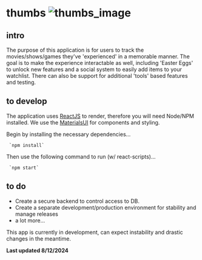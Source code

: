 # thumbs ![thumbs_image](./public/thumbs.png)

## intro
The purpose of this application is for users to track the movies/shows/games they've 'experienced' in a memorable manner. The goal is to make the experience interactable as well, including 'Easter Eggs' to unlock new features and a social system to easily add items to your watchlist. There can also be support for additional 'tools' based features and testing.

## to develop
The application uses [ReactJS](https://react.dev/) to render, therefore you will need Node/NPM installed. We use the [MaterialsUI](https://mui.com/material-ui/) for components and styling.

Begin by installing the necessary dependencies...

     `npm install`

Then use the following command to run (w/ react-scripts)...

     `npm start`


## to do
- Create a secure backend to control access to DB.
- Create a separate development/production environment for stability and manage releases
- a lot more...

This app is currently in development, can expect instability and drastic changes in the meantime.
    
**Last updated 8/12/2024**